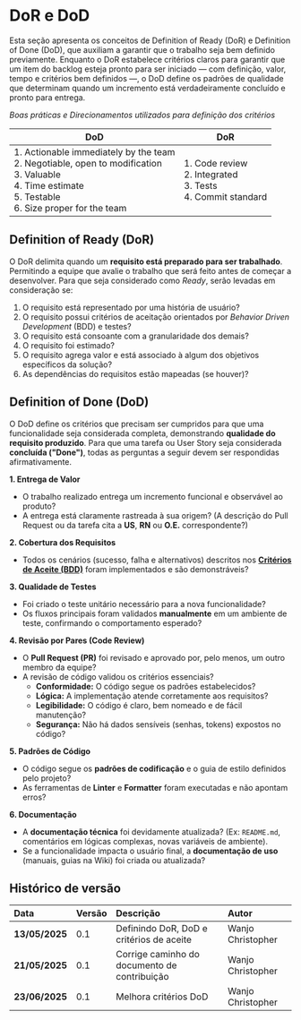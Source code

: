 # DoR e DoD

Esta seção apresenta os conceitos de Definition of Ready (DoR) e Definition of Done (DoD), que auxiliam a garantir que o trabalho seja bem definido previamente. Enquanto o DoR estabelece critérios claros para garantir que um item do backlog esteja pronto para ser iniciado — com definição, valor, tempo e critérios bem definidos —, o DoD define os padrões de qualidade que determinam quando um incremento está verdadeiramente concluído e pronto para entrega.


*Boas práticas e Direcionamentos utilizados para definição dos critérios*

|DoD |DoR|
|----|----|
|1. Actionable immediately by the team<br>2. Negotiable, open to modification<br>3. Valuable <br>4. Time estimate<br>5. Testable <br>6. Size proper for the team<br>| 1. Code review <br>2. Integrated <br>3. Tests <br>4. Commit standard <br>|


## Definition of Ready (DoR)
O DoR delimita quando um **requisito está preparado para ser trabalhado**. Permitindo a equipe que avalie o trabalho que será feito antes de começar a desenvolver. Para que seja considerado como *Ready*, serão levadas em consideração se:

1. O requisito está representado por uma história de usuário?
1. O requisito possui critérios de aceitação orientados por *Behavior Driven Development* (BDD) e testes?
1. O requisito está consoante com a granularidade dos demais?
1. O requisito foi estimado?
1. O requisito agrega valor e está associado à algum dos objetivos específicos da solução?
1. As dependências do requisitos estão mapeadas (se houver)?

## Definition of Done (DoD)

O DoD define os critérios que precisam ser cumpridos para que uma funcionalidade seja considerada completa, demonstrando **qualidade do requisito produzido**. Para que uma tarefa ou User Story seja considerada **concluída ("Done")**, todas as perguntas a seguir devem ser respondidas afirmativamente.

**1. Entrega de Valor**

- O trabalho realizado entrega um incremento funcional e observável ao produto?
- A entrega está claramente rastreada à sua origem? (A descrição do Pull Request ou da tarefa cita a **US**, **RN** ou **O.E.** correspondente?)

**2. Cobertura dos Requisitos**

- Todos os cenários (sucesso, falha e alternativos) descritos nos [**Critérios de Aceite (BDD)**](/backlog/geral/#backlog) foram implementados e são demonstráveis?

**3. Qualidade de Testes**

- Foi criado o teste unitário necessário para a nova funcionalidade?
- Os fluxos principais foram validados **manualmente** em um ambiente de teste, confirmando o comportamento esperado?

**4. Revisão por Pares (Code Review)**

- O **Pull Request (PR)** foi revisado e aprovado por, pelo menos, um outro membro da equipe?
- A revisão de código validou os critérios essenciais?
    - **Conformidade:** O código segue os padrões estabelecidos?
    - **Lógica:** A implementação atende corretamente aos requisitos?
    - **Legibilidade:** O código é claro, bem nomeado e de fácil manutenção?
    - **Segurança:** Não há dados sensíveis (senhas, tokens) expostos no código?

**5. Padrões de Código**

- O código segue os **padrões de codificação** e o guia de estilo definidos pelo projeto?
- As ferramentas de **Linter** e **Formatter** foram executadas e não apontam erros?

**6. Documentação**

- A **documentação técnica** foi devidamente atualizada? (Ex: `README.md`, comentários em lógicas complexas, novas variáveis de ambiente).
- Se a funcionalidade impacta o usuário final, a **documentação de uso** (manuais, guias na Wiki) foi criada ou atualizada?

## Histórico de versão 
|**Data**|**Versão** |**Descrição** |**Autor**|
| :- | :- | :- | :- |
| **13/05/2025** | 0.1 | Definindo DoR, DoD e critérios de aceite | Wanjo Christopher |
| **21/05/2025** | 0.1 | Corrige caminho do documento de contribuição | Wanjo Christopher |
| **23/06/2025** | 0.1 | Melhora critérios DoD | Wanjo Christopher |
